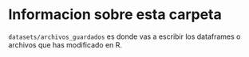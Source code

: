 # Informacion sobre esta carpeta

`datasets/archivos_guardados` es donde vas a escribir los dataframes o archivos que has modificado en R.
